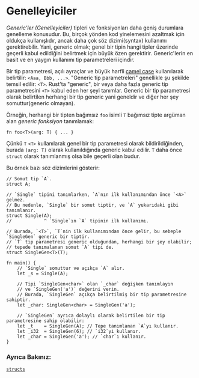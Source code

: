 # Genelleyiciler

*Generic'ler (Genelleyiciler)* tipleri ve fonksiyonları daha geniş durumlara genelleme konusudur. Bu, birçok yönden kod yinelemesini azaltmak için oldukça kullanışlıdır, ancak daha çok söz dizimi(syntax) kullanımı gerektirebilir. Yani, generic olmak; genel bir tipin hangi tipler üzerinde geçerli kabul edildiğini belirtmek için büyük özen gerektirir. Generic'lerin en basit ve en yaygın kullanımı tip parametreleri içindir.

Bir tip parametresi, açılı ayraçlar ve büyük harfli
[camel case][camelcase] kullanılarak belirtilir: `<Aaa, Bbb, ...>`. "Generic tip parametreleri" genellikle şu şekilde temsil edilir: `<T>`. Rust'ta "generic", bir veya daha fazla generic tip parametresini `<T>` kabul eden her şeyi tanımlar. Generic bir tip parametresi olarak belirtilen herhangi bir tip generic yani geneldir ve diğer her şey somuttur(generic olmayan).

Örneğin, herhangi bir tipten bağımsız `foo` isimli `T` bağımsız tipte argüman alan *generic fonksiyon* tanımlamak:

```rust,ignore
fn foo<T>(arg: T) { ... }
```

Çünkü `T` `<T>` kullanılarak genel bir tip parametresi olarak bildirildiğinden, burada `(arg: T)` olarak kullanıldığında generic kabul edilir. `T` daha önce `struct` olarak tanımlanmış olsa bile geçerli olan budur.

Bu örnek bazı söz dizimlerini gösterir:

```rust,editable
// Somut tip `A`.
struct A;

// `Single` tipini tanımlarken, `A`nın ilk kullanımından önce `<A>` gelmez.
// Bu nedenle, `Single` bir somut tiptir, ve `A` yukarıdaki gibi tanımlanır.
struct Single(A);
//            ^ `Single`ın `A` tipinin ilk kullanımı.

// Burada, `<T>`, `T`nin ilk kullanımından önce gelir, bu sebeple `SingleGen` generic bir tiptir.
// `T` tip parametresi generic olduğundan, herhangi bir şey olabilir;
// tepede tanımalanan somut `A` tipi de.
struct SingleGen<T>(T);

fn main() {
    // `Single` somuttur ve açıkça `A` alır.
    let _s = Single(A);
    
    // Tipi `SingleGen<char>` olan `_char` değişken tanımlayın
    // ve `SingleGen('a')` değerini verin.
    // Burada, `SingleGen` açıkça belirtilmiş bir tip parametresine sahiptir.
    let _char: SingleGen<char> = SingleGen('a');

    // `SingleGen` ayrıca dolaylı olarak belirtilen bir tip parametresine sahip olabilir:
    let _t    = SingleGen(A); // Tepe tanımlanan `A`yı kullanır.
    let _i32  = SingleGen(6); // `i32`yi kullanır.
    let _char = SingleGen('a'); // `char`ı kullanır.
}
```

### Ayrıca Bakınız:

[`structs`][structs]

[structs]: custom_types/structs.md
[camelcase]: https://en.wikipedia.org/wiki/CamelCase
